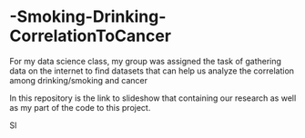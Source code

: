 # -Smoking-Drinking-CorrelationToCancer
For my data science class, my group was assigned the task of gathering data on the internet to find datasets that can help us analyze the correlation among drinking/smoking and cancer

In this repository is the link to slideshow that containing our research as well as my part of the code to this project.

Sl
